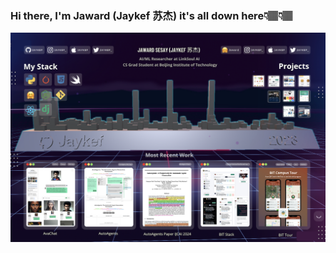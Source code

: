 ### Hi there, I'm Jaward (Jaykef 苏杰) it's all down here👇🏽👇🏽

<img width="1600" alt="Screenshot 2023-09-06 at 10 03 48" src="profile_cover.png">


<!--
**Jaykef/Jaykef** is a ✨ _special_ ✨ repository because its `README.md` (this file) appears on your GitHub profile.

Here are some ideas to get you started:

- 🔭 I’m currently working on ...
- 🌱 I’m currently learning ...
- 👯 I’m looking to collaborate on ...
- 🤔 I’m looking for help with ...
- 💬 Ask me about ...
- 📫 How to reach me: ...
- 😄 Pronouns: ...
- ⚡ Fun fact: ...
-->
